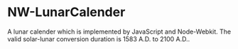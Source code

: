NW-LunarCalender
================

A lunar calender which is implemented by JavaScript and Node-Webkit. The valid solar-lunar conversion duration is 1583 A.D. to 2100 A.D..
